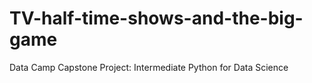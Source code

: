 # TV-half-time-shows-and-the-big-game
Data Camp Capstone Project: Intermediate Python for Data Science
